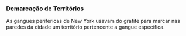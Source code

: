 ### **Demarcação de Territórios**
As gangues periféricas de New York usavam do grafite para marcar nas paredes da cidade um território pertencente a gangue específica.